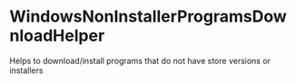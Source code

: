 # WindowsNonInstallerProgramsDownloadHelper
 Helps to download/install programs that do not have store versions or installers
